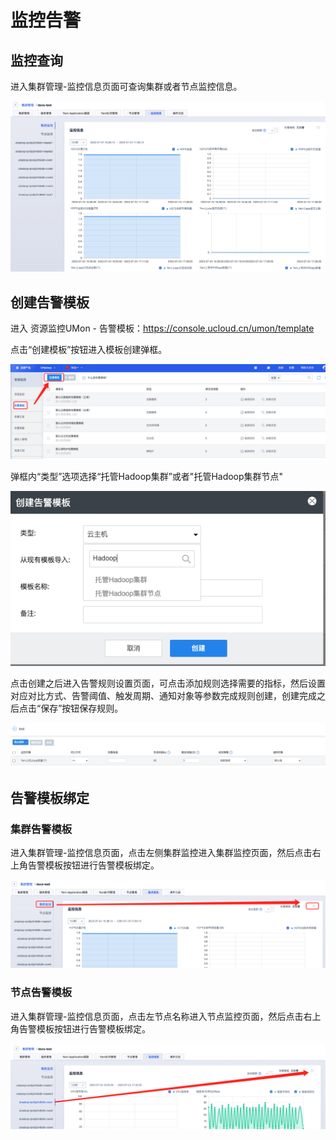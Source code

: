 # 监控告警

## 监控查询

进入集群管理-监控信息页面可查询集群或者节点监控信息。

![monitor_list](../../images/guide/monitor_list.png)

## 创建告警模板

进入 资源监控UMon - 告警模板：https://console.ucloud.cn/umon/template

点击“创建模板”按钮进入模板创建弹框。

![alarm_template_list](../../images/guide/alarm_template_list.png)

弹框内“类型”选项选择“托管Hadoop集群”或者"托管Hadoop集群节点"

![alarm_template_create](../../images/guide/alarm_template_create.png)


点击创建之后进入告警规则设置页面，可点击添加规则选择需要的指标，然后设置对应对比方式、告警阈值、触发周期、通知对象等参数完成规则创建，创建完成之后点击“保存”按钮保存规则。

![alarn_template_config](../../images/guide/alarn_template_config.png)


## 告警模板绑定

### 集群告警模板

进入集群管理-监控信息页面，点击左侧集群监控进入集群监控页面，然后点击右上角告警模板按钮进行告警模板绑定。

![cluster_template_bind](../../images/guide/cluster_template_bind.png)

### 节点告警模板

进入集群管理-监控信息页面，点击左节点名称进入节点监控页面，然后点击右上角告警模板按钮进行告警模板绑定。

![node_template_bind](../../images/guide/node_template_bind.png)